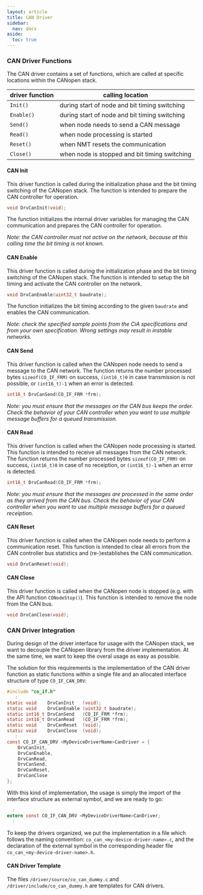 ```yaml
---
layout: article
title: CAN Driver
sidebar:
  nav: docs
aside:
  toc: true
---
```



### CAN Driver Functions

The CAN driver contains a set of functions, which are called at specific locations within the CANopen stack.

| driver function | calling location                               |
| --------------- | ---------------------------------------------- |
| `Init()`        | during start of node and bit timing switching  |
| `Enable()`      | during start of node and bit timing switching  |
| `Send()`        | when node needs to send a CAN message          |
| `Read()`        | when node processing is started                |
| `Reset()`       | when NMT resets the communication              |
| `Close()`       | when node is stopped and bit timing switching  |


#### CAN Init

This driver function is called during the initialization phase and the bit timing switching of the CANopen stack. The function is intended to prepare the CAN controller for operation.

```c
void DrvCanInit(void);
```

The function initializes the internal driver variables for managing the CAN communication and prepares the CAN controller for operation.

*Note: the CAN controller must not active on the network, because at this calling time the bit timing is not known.*


#### CAN Enable

This driver function is called during the initialization phase and the bit timing switching of the CANopen stack. The function is intended to setup the bit timing and activate the CAN controller on the network.

```c
void DrvCanEnable(uint32_t baudrate);
```

The function initializes the bit timing according to the given `baudrate` and enables the CAN communication.

*Note: check the specified sample points from the CiA specifications and from your own specification. Wrong settings may result in instable networks.*


#### CAN Send

This driver function is called when the CANopen node needs to send a message to the CAN network. The function returns the number processed bytes `sizeof(CO_IF_FRM)` on success, `(int16_t)0` in case transmission is not possible, or `(int16_t)-1` when an error is detected.

```c
int16_t DrvCanSend(CO_IF_FRM *frm);
```

*Note: you must ensure that the messages on the CAN bus keeps the order. Check the behavior of your CAN controller when you want to use multiple message buffers for a queued transmission.*


#### CAN Read

This driver function is called when the CANopen node processing is started. This function is intended to receive all messages from the CAN network. The function returns the number processed bytes `sizeof(CO_IF_FRM)` on success, `(int16_t)0` in case of no receiption, or `(int16_t)-1` when an error is detected.

```c
int16_t DrvCanRead(CO_IF_FRM *frm);
```

*Note: you must ensure that the messages are processed in the same order as they arrived from the CAN bus. Check the behavior of your CAN controller when you want to use multiple message buffers for a queued receiption.*


#### CAN Reset

This driver function is called when the CANopen node needs to perform a communication reset. This function is intended to clear all errors from the CAN controller bus statistics and (re-)establishes the CAN communication.

```c
void DrvCanReset(void);
```


#### CAN Close

This driver function is called when the CANopen node is stopped (e.g. with the API function `CONodeStop()`). This function is intended to remove the node from the CAN bus.

```c
void DrvCanClose(void);
```


### CAN Driver Integration

During design of the driver interface for usage with the CANopen stack, we want to decouple the CANopen library from the driver implementation. At the same time, we want to keep the overal usage as easy as possible.

The solution for this requirements is the implementation of the CAN driver function as static functions within a single file and an allocated interface structure of type `CO_IF_CAN_DRV`:

```c
#include "co_if.h"
   :
static void    DrvCanInit   (void);
static void    DrvCanEnable (uint32_t baudrate);
static int16_t DrvCanSend   (CO_IF_FRM *frm);
static int16_t DrvCanRead   (CO_IF_FRM *frm);
static void    DrvCanReset  (void);
static void    DrvCanClose  (void);
   :
const CO_IF_CAN_DRV <MyDeviceDriverName>CanDriver = {
    DrvCanInit,
    DrvCanEnable,
    DrvCanRead,
    DrvCanSend,
    DrvCanReset,
    DrvCanClose
};
```

With this kind of implementation, the usage is simply the import of the interface structure as external symbol, and we are ready to go:

```c
  :
extern const CO_IF_CAN_DRV <MyDeviceDriverName>CanDriver;
  :
```

To keep the drivers organized, we put the implementation in a file which follows the naming convention: `co_can_<my-device-driver-name>.c`, and the declaration of the external symbol in the corresponding header file `co_can_<my-device-driver-name>.h`.


#### CAN Driver Template

The files `/driver/source/co_can_dummy.c` and `/driver/include/co_can_dummy.h` are templates for CAN drivers.
